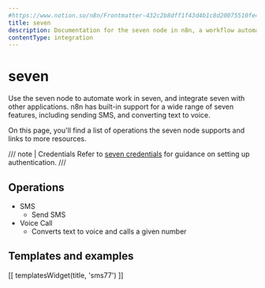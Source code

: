 ```yaml
---
#https://www.notion.so/n8n/Frontmatter-432c2b8dff1f43d4b1c8d20075510fe4
title: seven
description: Documentation for the seven node in n8n, a workflow automation platform. Includes details of operations and configuration, and links to examples and credentials information.
contentType: integration
---
```


# seven

Use the seven node to automate work in seven, and integrate seven with other applications. n8n has built-in support for a wide range of seven features, including sending SMS, and converting text to voice. 

On this page, you'll find a list of operations the seven node supports and links to more resources.

/// note | Credentials
Refer to [seven credentials](/integrations/builtin/credentials/sms77/) for guidance on setting up authentication. 
///

## Operations

* SMS
    * Send SMS
* Voice Call
    * Converts text to voice and calls a given number

## Templates and examples

<!-- see https://www.notion.so/n8n/Pull-in-templates-for-the-integrations-pages-37c716837b804d30a33b47475f6e3780 -->
[[ templatesWidget(title, 'sms77') ]]

